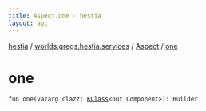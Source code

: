 ```yaml
---
title: Aspect.one - hestia
layout: api
---
```


<div class='api-docs-breadcrumbs'><a href="../../index.html">hestia</a> / <a href="../index.html">worlds.gregs.hestia.services</a> / <a href="index.html">Aspect</a> / <a href="./one.html">one</a></div>

# one

<div class="signature"><code><span class="keyword">fun </span><span class="identifier">one</span><span class="symbol">(</span><span class="keyword">vararg</span> <span class="parameterName" id="worlds.gregs.hestia.services.Aspect.Companion$one(kotlin.Array((kotlin.reflect.KClass((com.artemis.Component)))))/clazz">clazz</span><span class="symbol">:</span>&nbsp;<a href="https://kotlinlang.org/api/latest/jvm/stdlib/kotlin.reflect/-k-class/index.html"><span class="identifier">KClass</span></a><span class="symbol">&lt;</span><span class="keyword">out</span>&nbsp;<span class="identifier">Component</span><span class="symbol">&gt;</span><span class="symbol">)</span><span class="symbol">: </span><span class="identifier">Builder</span></code></div>
